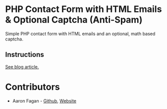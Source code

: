 # PHP Contact Form with HTML Emails & Optional Captcha (Anti-Spam)
Simple PHP contact form with HTML emails and an optional, math based captcha.

## Instructions
[See blog article.](https://www.aaronfagan.ca/blog/2015/php-contact-form-with-html-emails-optional-captcha-anti-spam/)

# Contributors
* Aaron Fagan - [Github](https://github.com/aaronfagan), [Website](https://www.aaronfagan.ca/)
